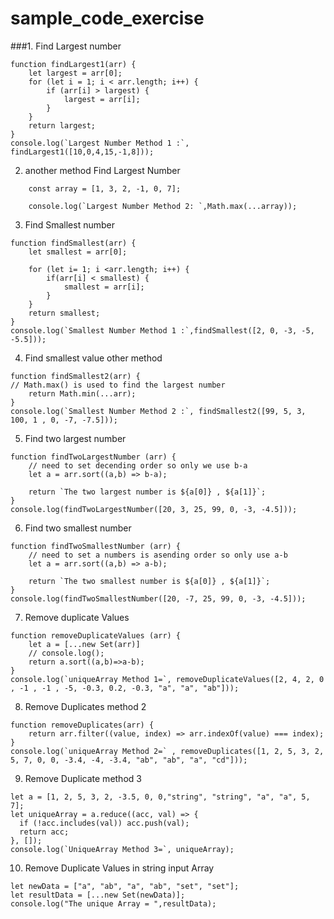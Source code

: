 # sample_code_exercise

###1. Find Largest number

```
function findLargest1(arr) {
    let largest = arr[0];
    for (let i = 1; i < arr.length; i++) {
        if (arr[i] > largest) {
            largest = arr[i];
        }
    }
    return largest;
}
console.log(`Largest Number Method 1 :`, findLargest1([10,0,4,15,-1,8]));
```

2. another method Find Largest Number

```
    const array = [1, 3, 2, -1, 0, 7];
    
    console.log(`Largest Number Method 2: `,Math.max(...array));
```

3. Find Smallest number

```
function findSmallest(arr) {
    let smallest = arr[0];
    
    for (let i= 1; i <arr.length; i++) {
        if(arr[i] < smallest) {
            smallest = arr[i];
        }
    }
    return smallest;
}
console.log(`Smallest Number Method 1 :`,findSmallest([2, 0, -3, -5, -5.5]));
```

4. Find smallest value other method

```
function findSmallest2(arr) {
// Math.max() is used to find the largest number
    return Math.min(...arr);
}
console.log(`Smallest Number Method 2 :`, findSmallest2([99, 5, 3, 100, 1 , 0, -7, -7.5]));
```
5. Find two largest number

```
function findTwoLargestNumber (arr) {
    // need to set decending order so only we use b-a
    let a = arr.sort((a,b) => b-a);
    
    return `The two largest number is ${a[0]} , ${a[1]}`;
}
console.log(findTwoLargestNumber([20, 3, 25, 99, 0, -3, -4.5]));
```


6. Find two smallest number

```
function findTwoSmallestNumber (arr) {
    // need to set a numbers is asending order so only use a-b
    let a = arr.sort((a,b) => a-b);
    
    return `The two smallest number is ${a[0]} , ${a[1]}`;
}
console.log(findTwoSmallestNumber([20, -7, 25, 99, 0, -3, -4.5]));
```

7. Remove duplicate Values

```
function removeDuplicateValues (arr) {
    let a = [...new Set(arr)]
    // console.log();
    return a.sort((a,b)=>a-b);
}
console.log(`uniqueArray Method 1=`, removeDuplicateValues([2, 4, 2, 0 , -1 , -1 , -5, -0.3, 0.2, -0.3, "a", "a", "ab"]));
```

8. Remove Duplicates method 2

```
function removeDuplicates(arr) {
    return arr.filter((value, index) => arr.indexOf(value) === index);
}
console.log(`uniqueArray Method 2=` , removeDuplicates([1, 2, 5, 3, 2, 5, 7, 0, 0, -3.4, -4, -3.4, "ab", "ab", "a", "cd"]));
```

9. Remove Duplicate method 3

```
let a = [1, 2, 5, 3, 2, -3.5, 0, 0,"string", "string", "a", "a", 5, 7]; 
let uniqueArray = a.reduce((acc, val) => {
  if (!acc.includes(val)) acc.push(val); 
  return acc; 
}, []); 
console.log(`UniqueArray Method 3=`, uniqueArray);
```

10. Remove Duplicate Values in string input Array

```
let newData = ["a", "ab", "a", "ab", "set", "set"];
let resultData = [...new Set(newData)];
console.log("The unique Array = ",resultData);
```

